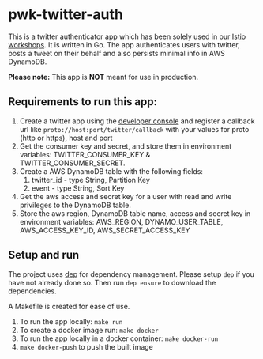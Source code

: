 # pwk-twitter-auth
This is a twitter authenticator app which has been solely used in our [Istio workshops](https://github.com/leecalcote/istio-service-mesh-workshop). It is written in Go. The app authenticates users with twitter, posts a tweet on their behalf and also persists minimal info in AWS DynamoDB.

__Please note:__ This app is __NOT__ meant for use in production.

## Requirements to run this app:
1. Create a twitter app using the [developer console](https://developer.twitter.com/apps) and register a callback url like `proto://host:port/twitter/callback` with your values for proto (http or https), host and port
1. Get the consumer key and secret, and store them in environment variables: TWITTER_CONSUMER_KEY & TWITTER_CONSUMER_SECRET.
1. Create a AWS DynamoDB table with the following fields:
    1. twitter_id - type String, Partition Key
    1. event - type String, Sort Key
1. Get the aws access and secret key for a user with read and write privileges to the DynamoDB table.
1. Store the aws region, DynamoDB table name, access and secret key in environment variables: AWS_REGION, DYNAMO_USER_TABLE, AWS_ACCESS_KEY_ID, AWS_SECRET_ACCESS_KEY

## Setup and run
The project uses [dep](https://github.com/golang/dep) for dependency management. Please setup `dep` if you have not already done so. Then run `dep ensure` to download the dependencies.

A Makefile is created for ease of use.
1. To run the app locally: `make run`
1. To create a docker image run: `make docker`
1. To run the app locally in a docker container: `make docker-run`
1. `make docker-push` to push the built image
